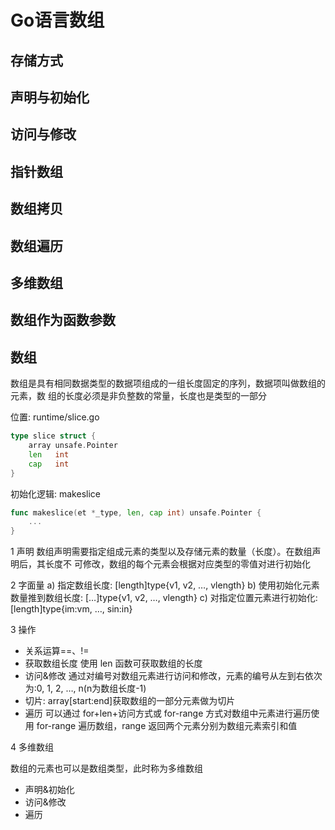 # Go语言数组

## 存储方式

## 声明与初始化

## 访问与修改

## 指针数组

## 数组拷贝

## 数组遍历

## 多维数组

## 数组作为函数参数

## 数组


数组是具有相同数据类型的数据项组成的一组长度固定的序列，数据项叫做数组的元素，数
组的长度必须是非负整数的常量，长度也是类型的一部分

位置: runtime/slice.go

```go
type slice struct {
    array unsafe.Pointer
    len   int
    cap   int
}
```

初始化逻辑: makeslice

```go
func makeslice(et *_type, len, cap int) unsafe.Pointer {
    ...
}
```

1 声明
数组声明需要指定组成元素的类型以及存储元素的数量（长度）。在数组声明后，其长度不
可修改，数组的每个元素会根据对应类型的零值对进行初始化

2 字面量
a) 指定数组长度: [length]type{v1, v2, …, vlength}
b) 使用初始化元素数量推到数组长度: […]type{v1, v2, …, vlength}
c) 对指定位置元素进行初始化: [length]type{im:vm, …, sin:in}

3 操作

+ 关系运算==、!=
+ 获取数组长度 使用 len 函数可获取数组的长度
+ 访问&修改 通过对编号对数组元素进行访问和修改，元素的编号从左到右依次为:0, 1, 2, …, n(n为数组长度-1)
+ 切片: array\[start:end\]获取数组的一部分元素做为切片
+ 遍历 可以通过 for+len+访问方式或 for-range 方式对数组中元素进行遍历使用 for-range 遍历数组，range 返回两个元素分别为数组元素索引和值

4 多维数组

数组的元素也可以是数组类型，此时称为多维数组

+ 声明&初始化
+ 访问&修改
+ 遍历
